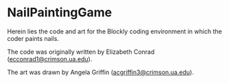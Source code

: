 # NailPaintingGame
Herein lies the code and art for the Blockly coding environment in which the coder paints nails.

The code was originally written by Elizabeth Conrad (ecconrad1@crimson.ua.edu).

The art was drawn by Angela Griffin (acgriffin3@crimson.ua.edu).
